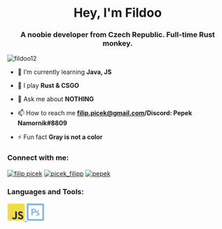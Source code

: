 <h1 align="center">Hey, I'm Fildoo</h1>
<h3 align="center">A noobie developer from Czech Republic. Full-time Rust monkey.</h3>

<p align="left"> <img src="https://komarev.com/ghpvc/?username=fildoo12&label=Profile%20views&color=0e75b6&style=flat" alt="fildoo12" /> </p>



- 🌱 I’m currently learning **Java, JS**

- 👯 I play **Rust & CSGO**

- 💬 Ask me about **NOTHING**

- 📫 How to reach me **filip.picek@gmail.com/Discord: Pepek Namornik#8809**

- ⚡ Fun fact **Gray is not a color**

<h3 align="left">Connect with me:</h3>
<p align="left">
<a href="https://fb.com/filip picek" target="blank"><img align="center" src="https://raw.githubusercontent.com/rahuldkjain/github-profile-readme-generator/master/src/images/icons/Social/facebook.svg" alt="filip picek" height="30" width="40" /></a>
<a href="https://instagram.com/picek_filipp" target="blank"><img align="center" src="https://raw.githubusercontent.com/rahuldkjain/github-profile-readme-generator/master/src/images/icons/Social/instagram.svg" alt="picek_filipp" height="30" width="40" /></a>
<a href="https://www.youtube.com/c/pepek" target="blank"><img align="center" src="https://raw.githubusercontent.com/rahuldkjain/github-profile-readme-generator/master/src/images/icons/Social/youtube.svg" alt="pepek" height="30" width="40" /></a>
</p>

<h3 align="left">Languages and Tools:</h3>
<p align="left"> <a href="https://developer.mozilla.org/en-US/docs/Web/JavaScript" target="_blank" rel="noreferrer"> <img src="https://raw.githubusercontent.com/devicons/devicon/master/icons/javascript/javascript-original.svg" alt="javascript" width="40" height="40"/> </a> <a href="https://www.photoshop.com/en" target="_blank" rel="noreferrer"> <img src="https://raw.githubusercontent.com/devicons/devicon/master/icons/photoshop/photoshop-line.svg" alt="photoshop" width="40" height="40"/> </a> </p>
